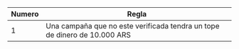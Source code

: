 | Numero | Regla                                                                      |
|--------|----------------------------------------------------------------------------|
| 1      | Una campaña que no este verificada tendra un tope de dinero de 10.000 ARS  |